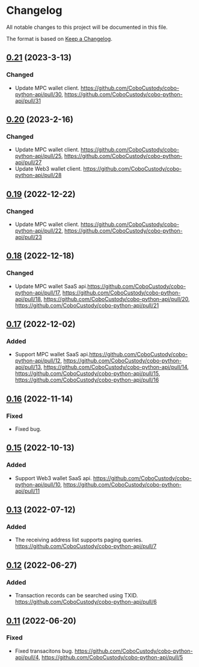 # Changelog

All notable changes to this project will be documented in this file.

The format is based on [Keep a Changelog](https://keepachangelog.com/en/1.0.0/).

## [0.21] (2023-3-13)
[0.21]: https://github.com/CoboCustody/cobo-python-api/compare/0.20...0.21
### Changed
- Update MPC wallet client. https://github.com/CoboCustody/cobo-python-api/pull/30, https://github.com/CoboCustody/cobo-python-api/pull/31

## [0.20] (2023-2-16)
[0.20]: https://github.com/CoboCustody/cobo-python-api/compare/0.19...0.20
### Changed
- Update MPC wallet client. https://github.com/CoboCustody/cobo-python-api/pull/25, https://github.com/CoboCustody/cobo-python-api/pull/27
- Update Web3 wallet client. https://github.com/CoboCustody/cobo-python-api/pull/28

## [0.19] (2022-12-22)
[0.19]: https://github.com/CoboCustody/cobo-python-api/compare/0.18...0.19

### Changed
- Update MPC wallet client. https://github.com/CoboCustody/cobo-python-api/pull/22, https://github.com/CoboCustody/cobo-python-api/pull/23

## [0.18] (2022-12-18)
[0.18]: https://github.com/CoboCustody/cobo-python-api/compare/0.17...0.18

### Changed
- Update MPC wallet SaaS api.https://github.com/CoboCustody/cobo-python-api/pull/17, https://github.com/CoboCustody/cobo-python-api/pull/18, https://github.com/CoboCustody/cobo-python-api/pull/20, https://github.com/CoboCustody/cobo-python-api/pull/21


## [0.17] (2022-12-02)
[0.17]: https://github.com/CoboCustody/cobo-python-api/compare/0.16...0.17

### Added
- Support MPC wallet SaaS api.https://github.com/CoboCustody/cobo-python-api/pull/12, https://github.com/CoboCustody/cobo-python-api/pull/13, https://github.com/CoboCustody/cobo-python-api/pull/14, https://github.com/CoboCustody/cobo-python-api/pull/15, https://github.com/CoboCustody/cobo-python-api/pull/16

## [0.16] (2022-11-14)
[0.16]: https://github.com/CoboCustody/cobo-python-api/compare/0.15...0.16

### Fixed
- Fixed bug.

## [0.15] (2022-10-13)
[0.15]: https://github.com/CoboCustody/cobo-python-api/compare/0.14...0.15

### Added
- Support Web3 wallet SaaS api. https://github.com/CoboCustody/cobo-python-api/pull/10, https://github.com/CoboCustody/cobo-python-api/pull/11


## [0.13] (2022-07-12)
[0.13]: https://github.com/CoboCustody/cobo-python-api/compare/0.12...0.13

### Added
- The receiving address list supports paging queries. https://github.com/CoboCustody/cobo-python-api/pull/7


## [0.12] (2022-06-27)
[0.12]: https://github.com/CoboCustody/cobo-python-api/compare/0.11...0.12

### Added 
- Transaction records can be searched using TXID. https://github.com/CoboCustody/cobo-python-api/pull/6


## [0.11] (2022-06-20)
[0.11]: https://github.com/CoboCustody/cobo-python-api/compare/0.10...0.11

### Fixed
- Fixed transacitons bug. https://github.com/CoboCustody/cobo-python-api/pull/4, https://github.com/CoboCustody/cobo-python-api/pull/5




